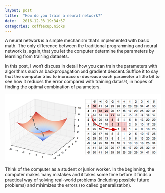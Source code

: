```yaml
---
layout: post
title:  "How do you train a neural network?"
date:   2016-12-03 19:34:57
categories: coffeecup,nicks
---
```

A neural network is a simple mechanism that’s implemented with basic math. The only difference between the traditional programming and neural network is, again, that you let the computer determine the parameters by learning from training datasets.

In this post, I won’t discuss in detail how you can train the parameters with algorithms such as backpropagation and gradient descent. Suffice it to say that the computer tries to increase or decrease each parameter a little bit to see how it reduces the error compared with training dataset, in hopes of finding the optimal combination of parameters.

![Neural Networks](images/posts/neuralnetworks.png)

Think of the computer as a student or junior worker. In the beginning, the computer makes many mistakes and it takes some time before it finds a practical way of solving real-world problems (including possible future problems) and minimizes the errors (so called generalization).
